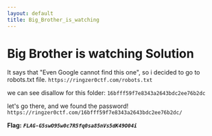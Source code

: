 ```yaml
---
layout: default
title: Big_Brother_is_watching
---
```


# Big Brother is watching Solution

It says that "Even Google cannot find this one", so i decided to go to robots.txt file.
`https://ringzer0ctf.com/robots.txt`

we can see disallow for this folder:
`16bfff59f7e8343a2643bdc2ee76b2dc`

let's go there, and we found the password!
`https://ringzer0ctf.com/16bfff59f7e8343a2643bdc2ee76b2dc/`

**Flag:** ***`FLAG-G5swO95w0c7R5fq0sa85nVs5dK49O04i`***
